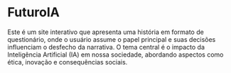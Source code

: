 # FuturoIA
Este é um site interativo que apresenta uma história em formato de questionário, onde o usuário assume o papel principal e suas decisões influenciam o desfecho da narrativa. O tema central é o impacto da Inteligência Artificial (IA) em nossa sociedade, abordando aspectos como ética, inovação e consequências sociais.
